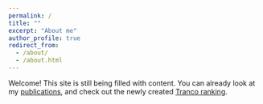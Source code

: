 ```yaml
---
permalink: /
title: ""
excerpt: "About me"
author_profile: true
redirect_from: 
  - /about/
  - /about.html
---
```


Welcome! This site is still being filled with content. You can already look at my [publications](/publications), and check out the newly created [Tranco ranking](https://tranco-list.eu/).
